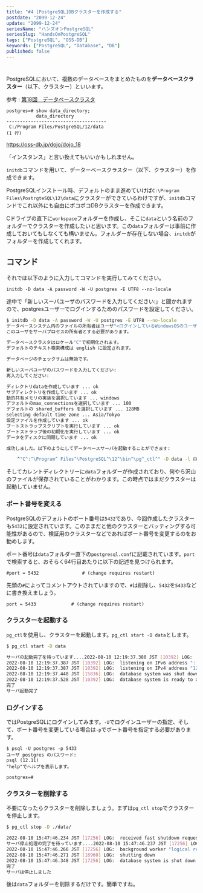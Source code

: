 ```yaml
---
title: "#4 [PostgreSQL]DBクラスターを作成する"
postdate: "2099-12-24"
update: "2099-12-24"
seriesName: "ハンズオンPostgreSQL"
seriesSlug: "HandsOnPostgreSQL"
tags: ["PostgreSQL", "OSS-DB"]
keywords: ["PostgreSQL", "Database", "DB"]
published: false
---
```


# 

PostgreSQLにおいて、複数のデータベースをまとめたものを**データベースクラスター**（以下、クラスター）といいます。

参考 : [第18回　データベースクラスタ](https://oss-db.jp/dojo/dojo_18)

```
postgres=# show data_directory;
           data_directory
-------------------------------------
 C:/Program Files/PostgreSQL/12/data
(1 行)
```

https://oss-db.jp/dojo/dojo_18

「インスタンス」と言い換えてもいいかもしれません。

`initdb`コマンドを用いて、データーベースクラスター（以下、クラスター）を作成できます。

PostgreSQLインストール時、デフォルトのまま進めていけば`C:\Program Files\PostrgteSQL\12\data`にクラスターができているわけですが、`initdb`コマンドでこれ以外にも自由にポコポコDBクラスターを作成できます。

Cドライブの直下に`workspace`フォルダーを作成し、そこに`data`という名前のフォルダーでクラスターを作成したいと思います。この`data`フォルダーは事前に作成しておいてもしなくても構いません。フォルダーが存在しない場合、`initdb`がフォルダーを作成してくれます。

## コマンド

それでは以下のように入力してコマンドを実行してみてください。

`initdb -D data -A password -W -U postgres -E UTF8 --no-locale`

途中で「新しいスーパユーザのパスワードを入力してください:」と聞かれますので、postgresユーザーでログインするためのパスワードを設定してください。

```bash
$ initdb -D data -A password -W -U postgres -E UTF8 --no-locale
データベースシステム内のファイルの所有者はユーザ"<ログインしているWindowsOSのユーザー>"となります。
このユーザをサーバプロセスの所有者とする必要があります。

データベースクラスタはロケール"C"で初期化されます。
デフォルトのテキスト検索構成は english に設定されます。

データベージのチェックサムは無効です。

新しいスーパユーザのパスワードを入力してください:
再入力してください:

ディレクトリdataを作成しています ... ok
サブディレクトリを作成しています ... ok
動的共有メモリの実装を選択しています ... windows
デフォルトのmax_connectionsを選択しています ... 100
デフォルトの shared_buffers を選択しています ... 128MB
selecting default time zone ... Asia/Tokyo
設定ファイルを作成しています ... ok
ブートストラップスクリプトを実行しています ... ok
ブートストラップ後の初期化を実行しています ... ok
データをディスクに同期しています ... ok

成功しました。以下のようにしてデータベースサーバを起動することができます:

    ^"C^:^\Program^ Files^\PostgreSQL^\12^\bin^\pg^_ctl^" -D data -l ログファイル start
```

そしてカレントディレクトリーに`data`フォルダーが作成されており、何やら沢山のファイルが保存されていることがわかります。この時点ではまだクラスターは起動していません。

### ポート番号を変える

PostgreSQLのデフォルトのポート番号は`5432`であり、今回作成したクラスターも`5432`に設定されています。このままだと他のクラスターとバッティングする可能性があるので、検証用のクラスターなどであればポート番号を変更するのをお勧めします。

ポート番号は`data`フォルダー直下の`postgresql.conf`に記載されています。`port`で検索すると、おそらく64行目あたりに以下の記述を見つけられます。

```
#port = 5432				# (change requires restart)
```

先頭の`#`によってコメントアウトされていますので、`#`は削除し、`5432`を`5433`などに書き換えましょう。

```
port = 5433				# (change requires restart)
```

### クラスターを起動する

`pg_ctl`を使用し、クラスターを起動します。`pg_ctl start -D data`とします。

```bash
$ pg_ctl start -D data

サーバの起動完了を待っています....2022-08-10 12:19:37.380 JST [10392] LOG:  starting PostgreSQL 12.11, compiled by Visual C++ build 1914, 64-bit
2022-08-10 12:19:37.387 JST [10392] LOG:  listening on IPv6 address "::1", port 5432      
2022-08-10 12:19:37.387 JST [10392] LOG:  listening on IPv4 address "127.0.0.1", port 5432
2022-08-10 12:19:37.448 JST [15836] LOG:  database system was shut down at 2022-08-10 11:48:56 JST
2022-08-10 12:19:37.528 JST [10392] LOG:  database system is ready to accept connections
完了
サーバ起動完了
```

### ログインする

ではPostgreSQLにログインしてみます。`-U`でログインユーザーの指定、そして、ポート番号を変更している場合は`-p`でポート番号を指定する必要があります。

```shell
$ psql -U postgres -p 5433
ユーザ postgres のパスワード:
psql (12.11)
"help"でヘルプを表示します。

postgres=#
```

### クラスターを削除する

不要になったらクラスターを削除しましょう。まずは`pg_ctl stop`でクラスターを停止します。

```bash
$ pg_ctl stop -D ./data/

2022-08-10 15:47:46.234 JST [17256] LOG:  received fast shutdown request
サーバ停止処理の完了を待っています....2022-08-10 15:47:46.237 JST [17256] LOG:  aborting any active transactions
2022-08-10 15:47:46.266 JST [17256] LOG:  background worker "logical replication launcher" (PID 13436) exited with exit code 1
2022-08-10 15:47:46.271 JST [16960] LOG:  shutting down
2022-08-10 15:47:46.348 JST [17256] LOG:  database system is shut down
完了
サーバは停止しました
```

後は`data`フォルダーを削除するだけです。簡単ですね。

